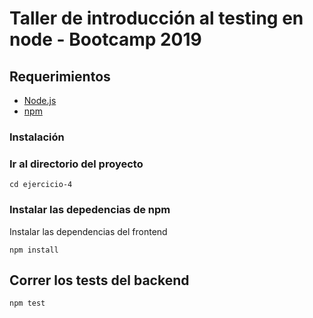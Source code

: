 # Taller de introducción al testing en node - Bootcamp 2019

## Requerimientos

* [Node.js](https://nodejs.org/en/)
* [npm](https://www.npmjs.com/)

### Instalación

### Ir al directorio del proyecto

```
cd ejercicio-4
```

### Instalar las depedencias de npm

Instalar las dependencias del frontend

```
npm install
```

## Correr los tests del backend

```
npm test
```